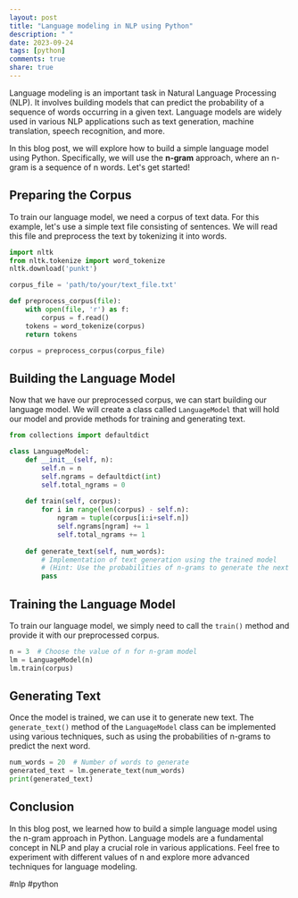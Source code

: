```yaml
---
layout: post
title: "Language modeling in NLP using Python"
description: " "
date: 2023-09-24
tags: [python]
comments: true
share: true
---
```


Language modeling is an important task in Natural Language Processing (NLP). It involves building models that can predict the probability of a sequence of words occurring in a given text. Language models are widely used in various NLP applications such as text generation, machine translation, speech recognition, and more.

In this blog post, we will explore how to build a simple language model using Python. Specifically, we will use the **n-gram** approach, where an n-gram is a sequence of n words. Let's get started!

## Preparing the Corpus

To train our language model, we need a corpus of text data. For this example, let's use a simple text file consisting of sentences. We will read this file and preprocess the text by tokenizing it into words. 

```python
import nltk
from nltk.tokenize import word_tokenize
nltk.download('punkt')

corpus_file = 'path/to/your/text_file.txt'

def preprocess_corpus(file):
    with open(file, 'r') as f:
        corpus = f.read()
    tokens = word_tokenize(corpus)
    return tokens

corpus = preprocess_corpus(corpus_file)
```

## Building the Language Model

Now that we have our preprocessed corpus, we can start building our language model. We will create a class called `LanguageModel` that will hold our model and provide methods for training and generating text.

```python
from collections import defaultdict

class LanguageModel:
    def __init__(self, n):
        self.n = n
        self.ngrams = defaultdict(int)
        self.total_ngrams = 0
    
    def train(self, corpus):
        for i in range(len(corpus) - self.n):
            ngram = tuple(corpus[i:i+self.n])
            self.ngrams[ngram] += 1
            self.total_ngrams += 1
    
    def generate_text(self, num_words):
        # Implementation of text generation using the trained model
        # (Hint: Use the probabilities of n-grams to generate the next word)
        pass
```

## Training the Language Model

To train our language model, we simply need to call the `train()` method and provide it with our preprocessed corpus.

```python
n = 3  # Choose the value of n for n-gram model
lm = LanguageModel(n)
lm.train(corpus)
```

## Generating Text

Once the model is trained, we can use it to generate new text. The `generate_text()` method of the `LanguageModel` class can be implemented using various techniques, such as using the probabilities of n-grams to predict the next word.

```python
num_words = 20  # Number of words to generate
generated_text = lm.generate_text(num_words)
print(generated_text)
```

## Conclusion

In this blog post, we learned how to build a simple language model using the n-gram approach in Python. Language models are a fundamental concept in NLP and play a crucial role in various applications. Feel free to experiment with different values of n and explore more advanced techniques for language modeling.

#nlp #python